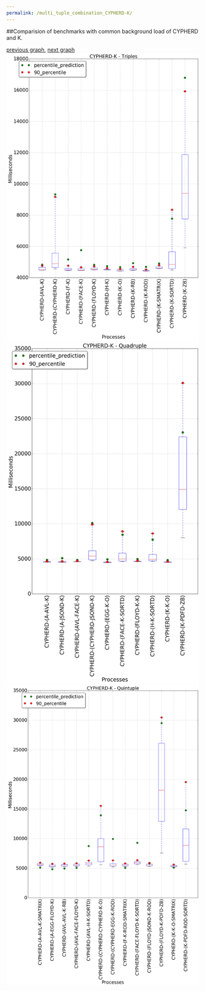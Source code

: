 ```yaml
---
permalink: /multi_tuple_combination_CYPHERD-K/
---
```


##Comparision of benchmarks with common background load of CYPHERD and K.

[previous graph](../multi_tuple_combination_CYPHERD-JSOND/), [next graph](../multi_tuple_combination_CYPHERD-O/)
![graph figure](./images/triple/CYPHERD/CYPHERD-K_box.png)![graph figure](./images/quadruple/CYPHERD/CYPHERD-K_box.png)![graph figure](./images/quintuple/CYPHERD/CYPHERD-K_box.png)